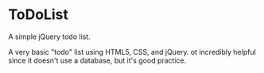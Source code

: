 # ToDoList
A simple jQuery todo list.

A very basic "todo" list using HTML5, CSS, and jQuery. ot incredibly helpful since it doesn't use a database, but it's good practice.
